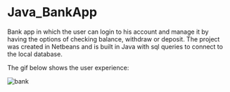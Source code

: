 # Java_BankApp


Bank app in which the user can login to his account and manage it by having the options of checking balance, withdraw or deposit. The project was created in Netbeans and is built in Java with sql queries to connect to the local database.

The gif below shows the user experience:







![bank](https://user-images.githubusercontent.com/53241664/78205595-e236e980-74df-11ea-9907-9c3708d1e89e.gif)



